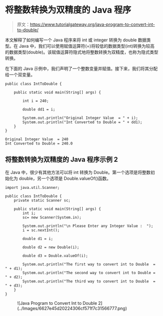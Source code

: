# 将整数转换为双精度的 Java 程序

> 原文：<https://www.tutorialgateway.org/java-program-to-convert-int-to-double/>

本文解释了如何编写一个 Java 程序来将 int 或 integer 转换为 double 数据类型。在 Java 中，我们可以使用赋值运算符(=)将较低的数据类型(int)转换为较高的数据类型(double)。该赋值运算符隐式地将整数转换为双精度，也称为隐式类型转换。

在下面的 Java 示例中，我们声明了一个整数变量并赋值。接下来，我们将其分配给一个双变量。

```
public class IntToDouble {

	public static void main(String[] args) {

		int i = 240;

		double dd1 = i;

		System.out.println("Original Integer Value  = " + i);
		System.out.println("Int Converted to Double = " + dd1);
	}
}
```

```
Original Integer Value  = 240
Int Converted to Double = 240.0
```

## 将整数转换为双精度的 Java 程序示例 2

在 Java 中，很少有其他方法可以将 int 转换为 Double。第一个选项是将整数初始化为 double，另一个选项是 Double.valueOf()函数。

```
import java.util.Scanner;

public class IntToDouble {
	private static Scanner sc;

	public static void main(String[] args) {
		int i;
		sc= new Scanner(System.in);

		System.out.println("\n Please Enter any Integer Value :  ");
		i = sc.nextInt();

		double d1 = i;

		double d2 = new Double(i);

		double d3 = Double.valueOf(i);

		System.out.println("The first way to convert int to Double  = " + d1);
		System.out.println("The second way to convert int to Double = " + d2);
		System.out.println("The third way to convert int to Double  = " + d3);
	}
}
```

<figure class="wp-block-image size-large">![Java Program to Convert Int to Double 2](../Images/6627e45d20224306cf571f7c31566777.png)</figure>